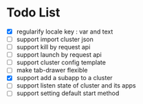 # Todo List

- [x] regularify locale key : var and text
- [ ] support import cluster json
- [ ] support kill by request api
- [ ] support launch by request api
- [ ] support cluster config template
- [ ] make tab-drawer flexible
- [x] support add a subapp to a cluster
- [ ] support listen state of cluster and its apps
- [ ] support setting default start method
